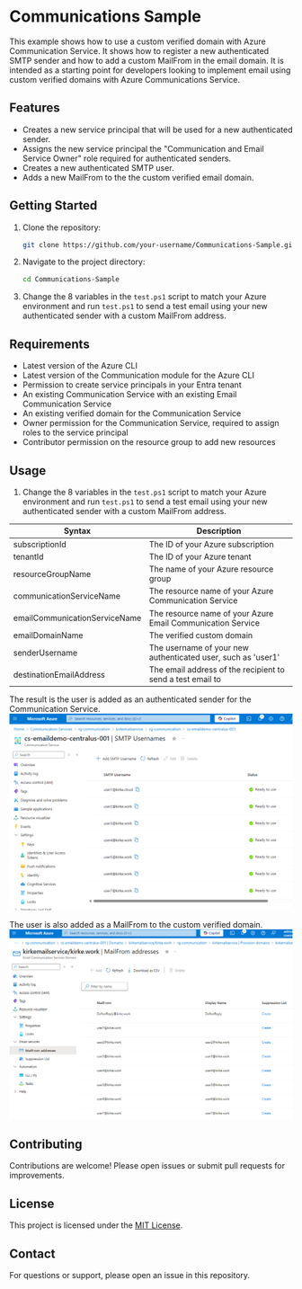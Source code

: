 # Communications Sample

This example shows how to use a custom verified domain with Azure Communication Service. It shows how to register a new authenticated SMTP sender and how to add a custom MailFrom in the email domain. It is intended as a starting point for developers looking to implement email using custom verified domains with Azure Communications Service. 

## Features

- Creates a new service principal that will be used for a new authenticated sender. 
- Assigns the new service principal the "Communication and Email Service Owner" role required for authenticated senders.
- Creates a new authenticated SMTP user. 
- Adds a new MailFrom to the the custom verified email domain.

## Getting Started

1. Clone the repository:
    ```bash
    git clone https://github.com/your-username/Communications-Sample.git
    ```
2. Navigate to the project directory:
    ```bash
    cd Communications-Sample
    ```
3. Change the 8 variables in the `test.ps1` script to match your Azure environment and run `test.ps1` to send a test email using your new authenticated sender with a custom MailFrom address. 



## Requirements

- Latest version of the Azure CLI
- Latest version of the Communication module for the Azure CLI
- Permission to create service principals in your Entra tenant
- An existing Communication Service with an existing Email Communication Service
- An existing verified domain for the Communication Service
- Owner permission for the Communication Service, required to assign roles to the service principal
- Contributor permission on the resource group to add new resources

## Usage

1. Change the 8 variables in the `test.ps1` script to match your Azure environment and run `test.ps1` to send a test email using your new authenticated sender with a custom MailFrom address. 

| Syntax | Description |
| ----------- | ----------- |
| subscriptionId | The ID of your Azure subscription |
| tenantId | The ID of your Azure tenant |
| resourceGroupName  | The name of your Azure resource group |
| communicationServiceName  | The resource name of your Azure Communication Service |
| emailCommunicationServiceName | The resource name of your Azure Email Communication Service |
| emailDomainName  | The verified custom domain |
| senderUsername  | The username of your new authenticated user, such as 'user1' |
| destinationEmailAddress   | The email address of the recipient to send a test email to |

The result is the user is added as an authenticated sender for the Communication Service.
![alt text](/images/SMTPUsernames.png "SMTP Usernames")

The user is also added as a MailFrom to the custom verified domain. 
![alt text](/images/MailFrom.png "MailFrom")

## Contributing

Contributions are welcome! Please open issues or submit pull requests for improvements.

## License

This project is licensed under the [MIT License](LICENSE).

## Contact

For questions or support, please open an issue in this repository.
